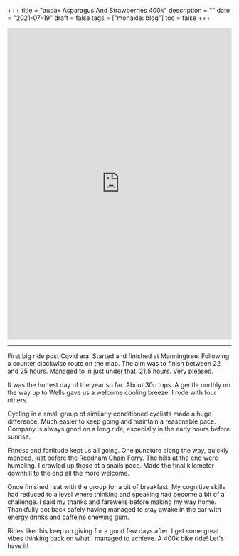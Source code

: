 +++
title = "audax  Asparagus And Strawberries 400k"
description = ""
date = "2021-07-19"
draft = false
tags = ["monaxle: blog"]
toc = false
+++

<iframe src="https://ridewithgps.com/embeds?type=trip&id=71466582&title=Asparagus%20And%20Strawberries&metricUnits=true&sampleGraph=true&distanceMarkers=true&showPhotos=true" style="width: 1px; min-width: 100%; height: 700px; border: none;" scrolling="no"></iframe>

---

First big ride post Covid era. Started and finished at Manningtree.  Following a counter clockwise route on the map. The aim was to finish between 22 and 25 hours. Managed to in just under that. 21.5 hours. Very pleased.

It was the hottest day of the year so far. About 30c tops. A gentle northly on the way up to Wells gave us a welcome cooling breeze. I rode with four others. 

Cycling in a small group of similarly conditioned cyclists made a huge difference. Much easier to keep going and maintain a reasonable pace. Company is always good on a long ride, especially in the early hours before sunrise. 

Fitness and fortitude kept us all going. One puncture along the way, quickly mended,  just before the Reedham Chain Ferry. The hills at the end were humbling. I crawled up those at a snails pace. Made the final kilometer downhill to the end all the more welcome. 

Once finished I sat with the group for a bit of breakfast. My cognitive skills had reduced to a level where thinking and speaking had become a bit of a challenge. I said my thanks and farewells before making my way home. Thankfully got back safely having managed to stay awake in the car with energy drinks and caffeine chewing gum. 

Rides like this keep on giving for a good few days after. I get some great vibes thinking back on what I managed to achieve. A 400k bike ride! Let's have it!